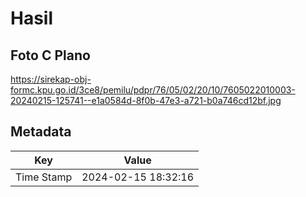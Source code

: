 # Hasil

## Foto C Plano

https://sirekap-obj-formc.kpu.go.id/3ce8/pemilu/pdpr/76/05/02/20/10/7605022010003-20240215-125741--e1a0584d-8f0b-47e3-a721-b0a746cd12bf.jpg


## Metadata

| Key        | Value               |
| ---------- | ------------------- |
| Time Stamp | 2024-02-15 18:32:16 |



